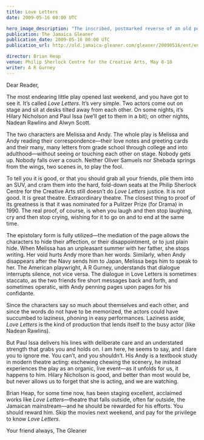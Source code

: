 ```yaml
---
title: Love Letters
date: 2009-05-16 00:00 UTC

hero_image_description: "The inscribed, postmarked reverse of an old postcard"
publication: The Jamaica Gleaner
publication_date: 2009-05-16 00:00 UTC
publication_url: http://old.jamaica-gleaner.com/gleaner/20090516/ent/ent1.html

director: Brian Heap
venue: Philip Sherlock Centre for the Creative Arts, May 8-18
writer: A R Gurney
---
```


Dear Reader,

The most endearing little play opened last weekend, and you have got to see it.
It’s called _Love Letters_. It’s very simple. Two actors come out on stage and
sit at desks tilted away from each other. On some nights, it’s Hilary Nicholson
and Paul Issa (we’ll get to them in a bit); on other nights, Nadean Rawlins and
Alwyn Scott.

The two characters are Melissa and Andy. The whole play is Melissa and Andy
reading their correspondence—their love notes and greeting cards and their many,
many letters from grade school through college and into adulthood—without seeing
or touching each other on stage. Nobody gets up. Nobody falls over a couch.
Neither Oliver Samuels nor Shebada springs from the wings, two scenes in, to
play the fool.

To tell you it is good, or that you should grab all your friends, pile them into
an SUV, and cram them into the hard, fold-down seats at the Philip Sherlock
Centre for the Creative Arts still doesn’t do _Love Letters_ justice. It is not
good. It is great theatre. Extraordinary theatre. The closest thing to proof of
its greatness is that it was nominated for a Pulitzer Prize (for Drama) in 1990.
The real proof, of course, is when you laugh and then stop laughing, cry and
then stop crying, wishing for it to go on and to end at the same time.

The epistolary form is fully utilized—the mediation of the page allows the
characters to hide their affection, or their disappointment, or to just plain
hide. When Melissa has an unpleasant summer with her father, she stops writing.
Her void hurts Andy more than her words. Similarly, when Andy disappears after
the Navy sends him to Japan, Melissa begs him to speak to her. The American
playwright, A R Gurney, understands that dialogue interrupts silence, not vice
versa. The dialogue in Love Letters is sometimes staccato, as the two friends
fire short messages back and forth, and sometimes operatic, with Andy penning
pages upon pages for his confidante.

Since the characters say so much about themselves and each other, and since the
words do not have to be memorized, the actors could have succumbed to laziness,
phoning in easy performances. Laziness aside, _Love Letters_ is the kind of
production that lends itself to the busy actor (like Nadean Rawlins).

But Paul Issa delivers his lines with deliberate care and an understated
strength that grabs you and holds on. I am here, he seems to say, and I dare you
to ignore me. You can’t, and you shouldn’t. His Andy is a textbook study in
modern theatre acting: eschewing chewing the scenery, he instead experiences the
play as an organic, live event—as it unfolds for us, it happens to him. Hilary
Nicholson is good, and better than most would be, but never allows us to forget
that she is acting, and we are watching.

Brian Heap, for some time now, has been staging excellent, acclaimed works like
_Love Letters_—theatre that falls outside, often far outside, the Jamaican
mainstream—and he should be rewarded for his efforts. You should reward him.
Skip the movies next weekend, and pay for the privilege to know _Love Letters_.

Your friend always, The Gleaner
